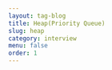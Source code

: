 ```yaml
---
layout: tag-blog
title: Heap(Priority Queue)
slug: heap
category: interview
menu: false
order: 1
---
```

